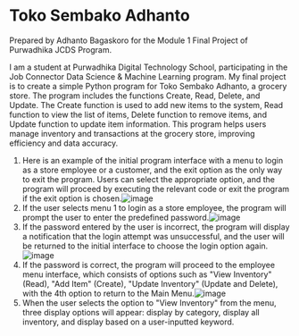 # Toko Sembako Adhanto
Prepared by Adhanto Bagaskoro for the Module 1 Final Project of Purwadhika JCDS Program.

I am a student at Purwadhika Digital Technology School, participating in the Job Connector Data Science & Machine Learning program. My final project is to create a simple Python program for Toko Sembako Adhanto, a grocery store. The program includes the functions Create, Read, Delete, and Update. The Create function is used to add new items to the system, Read function to view the list of items, Delete function to remove items, and Update function to update item information. This program helps users manage inventory and transactions at the grocery store, improving efficiency and data accuracy.

1. Here is an example of the initial program interface with a menu to login as a store employee or a customer, and the exit option as the only way to exit the program. Users can select the appropriate option, and the program will proceed by executing the relevant code or exit the program if the exit option is chosen.![image](https://github.com/dhancaw/Toko_Sembako_Adhanto/assets/128244256/1f7c5b35-ecf6-475d-be38-e452ec0fa681)
2. If the user selects menu 1 to login as a store employee, the program will prompt the user to enter the predefined password.![image](https://github.com/dhancaw/Toko_Sembako_Adhanto/assets/128244256/79fee660-90b6-4e99-b4bd-66d638da373f)
3. If the password entered by the user is incorrect, the program will display a notification that the login attempt was unsuccessful, and the user will be returned to the initial interface to choose the login option again.![image](https://github.com/dhancaw/Toko_Sembako_Adhanto/assets/128244256/2d92b555-e393-4d84-aeef-c68f61f2712a)
4. If the password is correct, the program will proceed to the employee menu interface, which consists of options such as "View Inventory" (Read), "Add Item" (Create), "Update Inventory" (Update and Delete), with the 4th option to return to the Main Menu.![image](https://github.com/dhancaw/Toko_Sembako_Adhanto/assets/128244256/cdbf0ecc-b556-470a-ad99-64d82d447d83)
5. When the user selects the option to "View Inventory" from the menu, three display options will appear: display by category, display all inventory, and display based on a user-inputted keyword.
